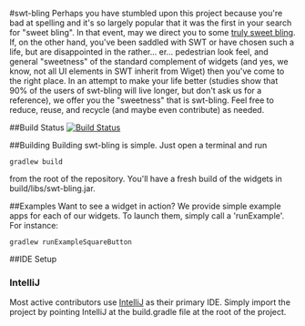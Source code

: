 #swt-bling
Perhaps you have stumbled upon this project because you're bad at spelling and it's so largely popular that it was the first in your search for "sweet bling".  In that event, may we direct you to some [truly sweet bling](http://bit.ly/1ho6tNM).  If, on the other hand, you've been saddled with SWT or have chosen such a life, but are disappointed in the rather... er... pedestrian look feel, and general "sweetness" of the standard complement of widgets (and yes, we know, not all UI elements in SWT inherit from Wiget) then you've come to the right place.  In an attempt to make your life better (studies show that 90% of the users of swt-bling will live longer, but don't ask us for a reference), we offer you the "sweetness" that is swt-bling.  Feel free to reduce, reuse, and recycle (and maybe even contribute) as needed.

##Build Status
[![Build Status](https://drone.io/github.com/ReadyTalk/swt-custom-widgets/status.png)](https://drone.io/github.com/ReadyTalk/swt-custom-widgets/latest)

##Building
Building swt-bling is simple. Just open a terminal and run
```
gradlew build
```
from the root of the repository. You'll have a fresh build of the widgets in build/libs/swt-bling.jar.

##Examples
Want to see a widget in action? We provide simple example apps for each of our widgets. To launch them, simply call a 'runExample<WidgetName>'. For instance:
```
gradlew runExampleSquareButton
```

##IDE Setup
### IntelliJ
Most active contributors use [IntelliJ](http://www.jetbrains.com/idea/) as their primary IDE. Simply import the project
by pointing IntelliJ at the build.gradle file at the root of the project.

